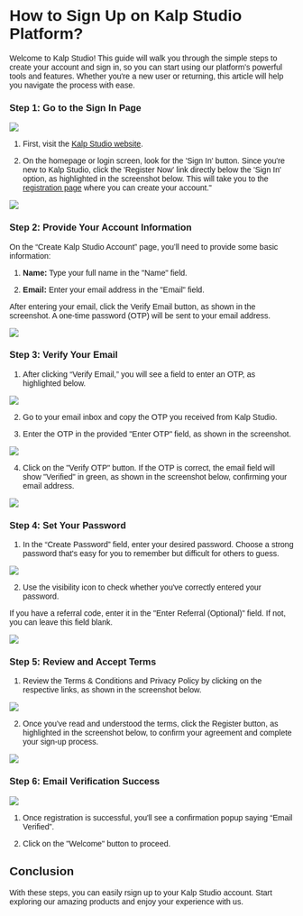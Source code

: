 <style>  body { font-family: "Source Sans 3", sans-serif!important; }</style>

<link  href="https://fonts.googleapis.com/css2?family=Source+Sans+3:ital,wght@0,200..900;1,200..900&display=swap"  rel="stylesheet">  <link  rel="stylesheet"  href="https://fonts.googleapis.com/icon?family=Material+Icons">

# **How to Sign Up on Kalp Studio Platform?**

Welcome to Kalp Studio! This guide will walk you through the simple steps to create your account and sign in, so you can start using our platform’s powerful tools and features. Whether you're a new user or returning, this article will help you navigate the process with ease.

### **Step 1: Go to the Sign In Page**  

![](https://docs-images-kalp-studio.s3.ap-south-1.amazonaws.com/Kalp+Studio+Stage+articles/How+to+Register+and+Log+In/r1.png)

1.  First, visit the [Kalp Studio website](https://accounts.kalp.studio/sign-up).



    
2.  On the homepage or login screen, look for the 'Sign In' button. Since you're new to Kalp Studio, click the 'Register Now' link directly below the 'Sign In' option, as highlighted in the screenshot below. This will take you to the [registration page](https://accounts.kalp.studio/sign-up) where you can create your account."


![](https://docs-images-kalp-studio.s3.ap-south-1.amazonaws.com/Kalp+Studio+Stage+articles/How+to+Register+and+Log+In/r2.png)


    

### **Step 2: Provide Your Account Information** 

On the “Create Kalp Studio Account” page, you’ll need to provide some basic information:

1.  **Name:** Type your full name in the "Name" field.
    
2.  **Email:** Enter your email address in the "Email" field.
    
After entering your email, click the Verify Email button, as shown in the screenshot. A one-time password (OTP) will be sent to your email address.

![](https://docs-images-kalp-studio.s3.ap-south-1.amazonaws.com/SS+Audit+7/enterOTP.jpg)

### **Step 3: Verify Your Email**


1. After clicking “Verify Email,” you will see a field to enter an OTP, as highlighted below.

![](https://docs-images-kalp-studio.s3.ap-south-1.amazonaws.com/SS+Audit+7/emailverified.jpg)

2. Go to your email inbox and copy the OTP you received from Kalp Studio.

3. Enter the OTP in the provided "Enter OTP" field, as shown in the screenshot.

![](https://docs-images-kalp-studio.s3.ap-south-1.amazonaws.com/SS+Audit+7/enterOTP.jpg)

4. Click on the "Verify OTP" button. If the OTP is correct, the email field will show "Verified" in green, as shown in the screenshot below, confirming your email address.

![](https://docs-images-kalp-studio.s3.ap-south-1.amazonaws.com/SS+Audit+7/verifyOTP.jpg)


### **Step 4: Set Your Password**


1.  In the “Create Password” field, enter your desired password. Choose a strong password that's easy for you to remember but difficult for others to guess.

![](https://docs-images-kalp-studio.s3.ap-south-1.amazonaws.com/SS+Audit+7/password.jpg)
    
2.  Use the visibility icon to check whether you've correctly entered your password.
    

If you have a referral code, enter it in the "Enter Referral (Optional)" field. If not, you can leave this field blank.

![](https://docs-images-kalp-studio.s3.ap-south-1.amazonaws.com/SS+Audit+7/ref.jpg)

### **Step 5: Review and Accept Terms**

1. Review the Terms & Conditions and Privacy Policy by clicking on the respective links, as shown in the screenshot below.

![](https://docs-images-kalp-studio.s3.ap-south-1.amazonaws.com/SS+Audit+7/tnc.jpg)

2. Once you’ve read and understood the terms, click the Register button, as highlighted in the screenshot below, to confirm your agreement and complete your sign-up process.

![](https://docs-images-kalp-studio.s3.ap-south-1.amazonaws.com/Kalp+Studio+Stage+articles/How+to+Register+and+Log+In/r6.png)

### **Step 6: Email Verification Success**

![](https://docs-images-kalp-studio.s3.ap-south-1.amazonaws.com/Kalp+Studio+Stage+articles/How+to+Register+and+Log+In/r7.png)

1.  Once registration is successful, you'll see a confirmation popup saying “Email Verified”.
    
2.  Click on the "Welcome" button to proceed.

    

## **Conclusion**

With these steps, you can easily rsign up to your Kalp Studio account. Start exploring our amazing products and enjoy your experience with us. 
